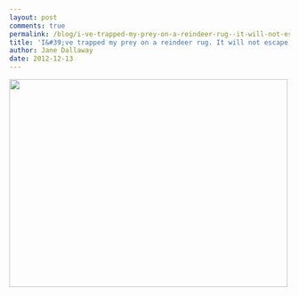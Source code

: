 ```yaml
---
layout: post
comments: true
permalink: /blog/i-ve-trapped-my-prey-on-a-reindeer-rug--it-will-not-escape--but-i-m-keeping-my-paw-on-it-to-make-sure
title: 'I&#39;ve trapped my prey on a reindeer rug. It will not escape. But I&#39;m keeping my paw on it to make sure.'
author: Jane Dallaway
date: 2012-12-13
---
```


<div><a href="//static.skitters.dallaway.com/YWphoto.JPG"><img width="500" src="//static.skitters.dallaway.com/YWphoto.JPG.500.JPG" height="374"></a></div>

